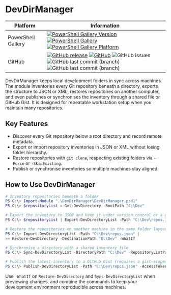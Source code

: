 ﻿<!-- markdownlint-disable MD041 -->
# DevDirManager

| Platform           | Information                                                                                                                                                                                                                                                                                                                                                                                                                                                                                                                                                                                                            |
| ------------------ | ---------------------------------------------------------------------------------------------------------------------------------------------------------------------------------------------------------------------------------------------------------------------------------------------------------------------------------------------------------------------------------------------------------------------------------------------------------------------------------------------------------------------------------------------------------------------------------------------------------------------- |
| PowerShell Gallery | [![PowerShell Gallery Version](https://img.shields.io/powershellgallery/v/DevDirManager)](https://www.powershellgallery.com/packages/DevDirManager) [![PowerShell Gallery](https://img.shields.io/powershellgallery/dt/DevDirManager)](https://www.powershellgallery.com/packages/DevDirManager) [![PowerShell Gallery Platform](https://img.shields.io/powershellgallery/p/DevDirManager)](https://www.powershellgallery.com/packages/DevDirManager)                                                                                                                                                                  |
| GitHub             | [![GitHub release](https://img.shields.io/github/v/release/AndiBellstedt/DevDirManager)](https://github.com/AndiBellstedt/DevDirManager/releases) [![GitHub](https://img.shields.io/github/license/AndiBellstedt/DevDirManager)](https://github.com/AndiBellstedt/DevDirManager/blob/main/LICENSE) ![GitHub issues](https://img.shields.io/github/issues-raw/AndiBellstedt/DevDirManager) ![GitHub last commit (branch)](https://img.shields.io/github/last-commit/AndiBellstedt/DevDirManager/main) ![GitHub last commit (branch)](https://img.shields.io/github/last-commit/AndiBellstedt/DevDirManager/Development) |

DevDirManager keeps local development folders in sync across machines. The module inventories every Git
repository beneath a directory, exports the structure to JSON or XML, restores repositories on another
computer, and even publishes or synchronises the inventory through a shared file or GitHub Gist. It is
designed for repeatable workstation setup when you maintain many repositories.

## Key Features
- Discover every Git repository below a root directory and record remote metadata.
- Export or import repository inventories in JSON or XML without losing folder hierarchy.
- Restore repositories with `git clone`, respecting existing folders via `-Force` or `-SkipExisting`.
- Publish or synchronise inventories so multiple machines stay aligned.

## How to Use DevDirManager
```powershell
# Inventory repositories beneath a folder
PS C:\> Import-Module ".\DevDirManager\DevDirManager.psd1"
PS C:\> $repositoryList = Get-DevDirectory -RootPath "C:\Dev"

# Export the inventory to JSON and keep it under version control or a gist
PS C:\> $repositoryList | Export-DevDirectoryList -Path "C:\Dev\repos.json"

# Restore the repositories on another machine in the same folder layout
PS C:\> Import-DevDirectoryList -Path "C:\Dev\repos.json" |
>> Restore-DevDirectory -DestinationPath "D:\Dev" -WhatIf

# Synchronise a directory with a shared inventory file
PS C:\> Sync-DevDirectoryList -DirectoryPath "C:\Dev" -RepositoryListPath "C:\Dev\repos.json" -PassThru

# Publish the latest inventory to a GitHub Gist (requires a gist-scoped token)
PS C:\> Publish-DevDirectoryList -Path "C:\Dev\repos.json" -AccessToken (Get-Secret "GitHubGistToken")
```

Use `-WhatIf` on `Restore-DevDirectory` and `Sync-DevDirectoryList` when previewing
changes, and combine the commands to keep your development environment reproducible across machines.
